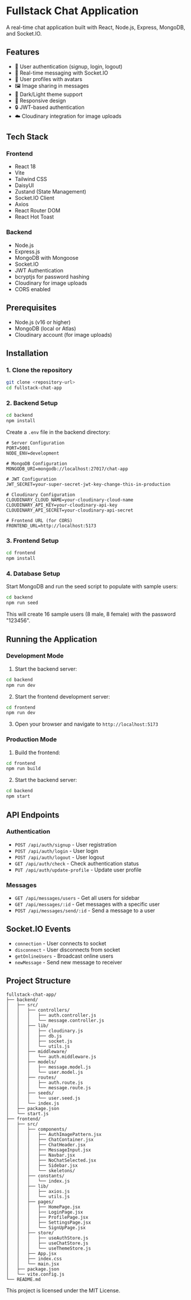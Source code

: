 # Fullstack Chat Application

A real-time chat application built with React, Node.js, Express, MongoDB, and Socket.IO.

## Features

- 🔐 User authentication (signup, login, logout)
- 💬 Real-time messaging with Socket.IO
- 👥 User profiles with avatars
- 🖼️ Image sharing in messages
- 🌙 Dark/Light theme support
- 📱 Responsive design
- 🔒 JWT-based authentication
- ☁️ Cloudinary integration for image uploads

## Tech Stack

### Frontend
- React 18
- Vite
- Tailwind CSS
- DaisyUI
- Zustand (State Management)
- Socket.IO Client
- Axios
- React Router DOM
- React Hot Toast

### Backend
- Node.js
- Express.js
- MongoDB with Mongoose
- Socket.IO
- JWT Authentication
- bcryptjs for password hashing
- Cloudinary for image uploads
- CORS enabled

## Prerequisites

- Node.js (v16 or higher)
- MongoDB (local or Atlas)
- Cloudinary account (for image uploads)

## Installation

### 1. Clone the repository
```bash
git clone <repository-url>
cd fullstack-chat-app
```

### 2. Backend Setup

```bash
cd backend
npm install
```

Create a `.env` file in the backend directory:
```env
# Server Configuration
PORT=5001
NODE_ENV=development

# MongoDB Configuration
MONGODB_URI=mongodb://localhost:27017/chat-app

# JWT Configuration
JWT_SECRET=your-super-secret-jwt-key-change-this-in-production

# Cloudinary Configuration
CLOUDINARY_CLOUD_NAME=your-cloudinary-cloud-name
CLOUDINARY_API_KEY=your-cloudinary-api-key
CLOUDINARY_API_SECRET=your-cloudinary-api-secret

# Frontend URL (for CORS)
FRONTEND_URL=http://localhost:5173
```

### 3. Frontend Setup

```bash
cd frontend
npm install
```

### 4. Database Setup

Start MongoDB and run the seed script to populate with sample users:
```bash
cd backend
npm run seed
```

This will create 16 sample users (8 male, 8 female) with the password "123456".

## Running the Application

### Development Mode

1. Start the backend server:
```bash
cd backend
npm run dev
```

2. Start the frontend development server:
```bash
cd frontend
npm run dev
```

3. Open your browser and navigate to `http://localhost:5173`

### Production Mode

1. Build the frontend:
```bash
cd frontend
npm run build
```

2. Start the backend server:
```bash
cd backend
npm start
```

## API Endpoints

### Authentication
- `POST /api/auth/signup` - User registration
- `POST /api/auth/login` - User login
- `POST /api/auth/logout` - User logout
- `GET /api/auth/check` - Check authentication status
- `PUT /api/auth/update-profile` - Update user profile

### Messages
- `GET /api/messages/users` - Get all users for sidebar
- `GET /api/messages/:id` - Get messages with a specific user
- `POST /api/messages/send/:id` - Send a message to a user

## Socket.IO Events

- `connection` - User connects to socket
- `disconnect` - User disconnects from socket
- `getOnlineUsers` - Broadcast online users
- `newMessage` - Send new message to receiver

## Project Structure

```
fullstack-chat-app/
├── backend/
│   ├── src/
│   │   ├── controllers/
│   │   │   ├── auth.controller.js
│   │   │   └── message.controller.js
│   │   ├── lib/
│   │   │   ├── cloudinary.js
│   │   │   ├── db.js
│   │   │   ├── socket.js
│   │   │   └── utils.js
│   │   ├── middleware/
│   │   │   └── auth.middleware.js
│   │   ├── models/
│   │   │   ├── message.model.js
│   │   │   └── user.model.js
│   │   ├── routes/
│   │   │   ├── auth.route.js
│   │   │   └── message.route.js
│   │   ├── seeds/
│   │   │   └── user.seed.js
│   │   └── index.js
│   ├── package.json
│   └── start.js
├── frontend/
│   ├── src/
│   │   ├── components/
│   │   │   ├── AuthImagePattern.jsx
│   │   │   ├── ChatContainer.jsx
│   │   │   ├── ChatHeader.jsx
│   │   │   ├── MessageInput.jsx
│   │   │   ├── Navbar.jsx
│   │   │   ├── NoChatSelected.jsx
│   │   │   ├── Sidebar.jsx
│   │   │   └── skeletons/
│   │   ├── constants/
│   │   │   └── index.js
│   │   ├── lib/
│   │   │   ├── axios.js
│   │   │   └── utils.js
│   │   ├── pages/
│   │   │   ├── HomePage.jsx
│   │   │   ├── LoginPage.jsx
│   │   │   ├── ProfilePage.jsx
│   │   │   ├── SettingsPage.jsx
│   │   │   └── SignUpPage.jsx
│   │   ├── store/
│   │   │   ├── useAuthStore.js
│   │   │   ├── useChatStore.js
│   │   │   └── useThemeStore.js
│   │   ├── App.jsx
│   │   ├── index.css
│   │   └── main.jsx
│   ├── package.json
│   └── vite.config.js
└── README.md
```



This project is licensed under the MIT License. 
